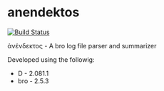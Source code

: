 anendektos
==========
[![Build Status](https://travis-ci.org/steveno/anendektos.svg?branch=master)](https://travis-ci.org/steveno/anendektos)

ἀνένδεκτος - A bro log file parser and summarizer

Developed using the followig:
* D   - 2.081.1
* bro - 2.5.3
